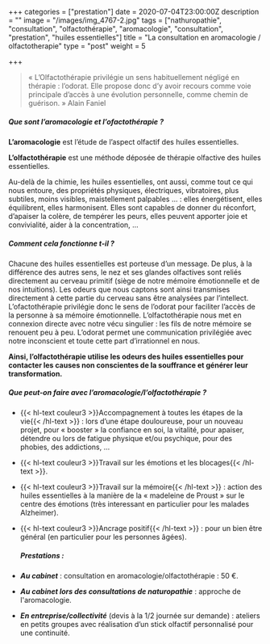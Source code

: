 +++
categories = ["prestation"]
date = 2020-07-04T23:00:00Z
description = ""
image = "/images/img_4767-2.jpg"
tags = ["nathuropathie", "consultation", "olfactothérapie", "aromacologie", "consultation", "prestation", "huiles essentielles"]
title = "La consultation en aromacologie / olfactotherapie"
type = "post"
weight = 5

+++
> « L’Olfactothérapie privilégie un sens habituellement négligé en thérapie : l’odorat. Elle propose donc d’y avoir recours comme voie principale d’accès à une évolution personnelle, comme chemin de guérison. » Alain Faniel

##### Que sont l’aromacologie et l’ofactothérapie ?

**L’aromacologie** est l’étude de l’aspect olfactif des huiles essentielles.

**L’olfactothérapie** est une méthode déposée de thérapie olfactive des huiles essentielles.

Au-delà de la chimie, les huiles essentielles, ont aussi, comme tout ce qui nous entoure, des propriétés physiques, électriques, vibratoires, plus subtiles, moins visibles, maistellement palpables ... : elles énergétisent, elles équilibrent, elles harmonisent. Elles sont capables de donner du réconfort, d’apaiser la colère, de tempérer les peurs, elles peuvent apporter joie et convivialité, aider à la concentration, ...

##### Comment cela fonctionne t-il ?

Chacune des huiles essentielles est porteuse d’un message. De plus, à la différence des autres sens, le nez et ses glandes olfactives sont reliés directement au cerveau primitif (siège de notre mémoire émotionnelle et de nos intuitions). Les odeurs que nous captons sont ainsi transmises directement à cette partie du cerveau sans être analysées par l’intellect. L’ofactothérapie privilégie donc le sens de l’odorat pour faciliter l’accès de la personne à sa mémoire émotionnelle. L’olfactothérapie nous met en connexion directe avec notre vécu singulier : les fils de notre mémoire se renouent peu à peu. L’odorat permet une communication privilégiée avec notre inconscient et toute cette part d’irrationnel en nous. 

**Ainsi, l’olfactothérapie utilise les odeurs des huiles essentielles pour contacter les causes non conscientes de la souffrance et générer leur transformation.**

##### Que peut-on faire avec l’aromacologie/l’olfactothérapie ?

* {{< hl-text couleur3 >}}Accompagnement à toutes les étapes de la vie{{< /hl-text >}} : lors d’une étape douloureuse, pour un nouveau projet, pour « booster » la confiance en soi, la vitalité, pour apaiser, détendre ou lors de fatigue physique et/ou psychique, pour des phobies, des addictions, ... 


* {{< hl-text couleur3 >}}Travail sur les émotions et les blocages{{< /hl-text >}}. 
* {{< hl-text couleur3 >}}Travail sur la mémoire{{< /hl-text >}} : action des huiles essentielles à la manière de la « madeleine de Proust » sur le centre des émotions (très interessant en particulier pour les malades Alzheimer). 
* {{< hl-text couleur3 >}}Ancrage positif{{< /hl-text >}} : pour un bien être général (en particulier pour les personnes âgées).

  ##### Prestations :
* **_Au cabinet_** : consultation en aromacologie/olfactothérapie : 50 €.
* **_Au cabinet lors des consultations de naturopathie_** : approche de l'aromacologie.
* **_En entreprise/collectivité_** (devis à la 1/2 journée sur demande) : ateliers en petits groupes avec réalisation d’un stick olfactif personnalisé pour une continuité.